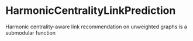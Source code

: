 # HarmonicCentralityLinkPrediction
Harmonic centrality-aware link recommendation on unweighted graphs is a submodular function
